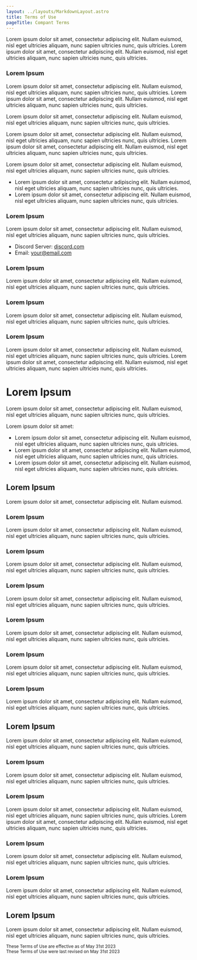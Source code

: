 ```yaml
---
layout: ../layouts/MarkdownLayout.astro
title: Terms of Use
pageTitle: Compant Terms
---
```


Lorem ipsum dolor sit amet, consectetur adipiscing elit. Nullam euismod, nisl eget ultricies aliquam, nunc sapien ultricies nunc, quis ultricies.
Lorem ipsum dolor sit amet, consectetur adipiscing elit. Nullam euismod, nisl eget ultricies aliquam, nunc sapien ultricies nunc, quis ultricies.

### Lorem Ipsum

Lorem ipsum dolor sit amet, consectetur adipiscing elit. Nullam euismod, nisl eget ultricies aliquam, nunc sapien ultricies nunc, quis ultricies.
Lorem ipsum dolor sit amet, consectetur adipiscing elit. Nullam euismod, nisl eget ultricies aliquam, nunc sapien ultricies nunc, quis ultricies.

Lorem ipsum dolor sit amet, consectetur adipiscing elit. Nullam euismod, nisl eget ultricies aliquam, nunc sapien ultricies nunc, quis ultricies.

Lorem ipsum dolor sit amet, consectetur adipiscing elit. Nullam euismod, nisl eget ultricies aliquam, nunc sapien ultricies nunc, quis ultricies.
Lorem ipsum dolor sit amet, consectetur adipiscing elit. Nullam euismod, nisl eget ultricies aliquam, nunc sapien ultricies nunc, quis ultricies.

Lorem ipsum dolor sit amet, consectetur adipiscing elit. Nullam euismod, nisl eget ultricies aliquam, nunc sapien ultricies nunc, quis ultricies.

- Lorem ipsum dolor sit amet, consectetur adipiscing elit. Nullam euismod, nisl eget ultricies aliquam, nunc sapien ultricies nunc, quis ultricies.
- Lorem ipsum dolor sit amet, consectetur adipiscing elit. Nullam euismod, nisl eget ultricies aliquam, nunc sapien ultricies nunc, quis ultricies.

### Lorem Ipsum

Lorem ipsum dolor sit amet, consectetur adipiscing elit. Nullam euismod, nisl eget ultricies aliquam, nunc sapien ultricies nunc, quis ultricies.

- Discord Server: [discord.com](https://discord.com/)
- Email: [your@email.com](mailto:your@email.com)

### Lorem Ipsum

Lorem ipsum dolor sit amet, consectetur adipiscing elit. Nullam euismod, nisl eget ultricies aliquam, nunc sapien ultricies nunc, quis ultricies.

### Lorem Ipsum

Lorem ipsum dolor sit amet, consectetur adipiscing elit. Nullam euismod, nisl eget ultricies aliquam, nunc sapien ultricies nunc, quis ultricies.

### Lorem Ipsum

Lorem ipsum dolor sit amet, consectetur adipiscing elit. Nullam euismod, nisl eget ultricies aliquam, nunc sapien ultricies nunc, quis ultricies.
Lorem ipsum dolor sit amet, consectetur adipiscing elit. Nullam euismod, nisl eget ultricies aliquam, nunc sapien ultricies nunc, quis ultricies.

# Lorem Ipsum

Lorem ipsum dolor sit amet, consectetur adipiscing elit. Nullam euismod, nisl eget ultricies aliquam, nunc sapien ultricies nunc, quis ultricies.

Lorem ipsum dolor sit amet:

- Lorem ipsum dolor sit amet, consectetur adipiscing elit. Nullam euismod, nisl eget ultricies aliquam, nunc sapien ultricies nunc, quis ultricies.
- Lorem ipsum dolor sit amet, consectetur adipiscing elit. Nullam euismod, nisl eget ultricies aliquam, nunc sapien ultricies nunc, quis ultricies.
- Lorem ipsum dolor sit amet, consectetur adipiscing elit. Nullam euismod, nisl eget ultricies aliquam, nunc sapien ultricies nunc, quis ultricies.

## Lorem Ipsum

Lorem ipsum dolor sit amet, consectetur adipiscing elit. Nullam euismod.

### Lorem Ipsum

Lorem ipsum dolor sit amet, consectetur adipiscing elit. Nullam euismod, nisl eget ultricies aliquam, nunc sapien ultricies nunc, quis ultricies.

### Lorem Ipsum

Lorem ipsum dolor sit amet, consectetur adipiscing elit. Nullam euismod, nisl eget ultricies aliquam, nunc sapien ultricies nunc, quis ultricies.

### Lorem Ipsum

Lorem ipsum dolor sit amet, consectetur adipiscing elit. Nullam euismod, nisl eget ultricies aliquam, nunc sapien ultricies nunc, quis ultricies.

### Lorem Ipsum

Lorem ipsum dolor sit amet, consectetur adipiscing elit. Nullam euismod, nisl eget ultricies aliquam, nunc sapien ultricies nunc, quis ultricies.

### Lorem Ipsum

Lorem ipsum dolor sit amet, consectetur adipiscing elit. Nullam euismod, nisl eget ultricies aliquam, nunc sapien ultricies nunc, quis ultricies.

### Lorem Ipsum

Lorem ipsum dolor sit amet, consectetur adipiscing elit. Nullam euismod, nisl eget ultricies aliquam, nunc sapien ultricies nunc, quis ultricies.

## Lorem Ipsum

Lorem ipsum dolor sit amet, consectetur adipiscing elit. Nullam euismod, nisl eget ultricies aliquam, nunc sapien ultricies nunc, quis ultricies.

### Lorem Ipsum

Lorem ipsum dolor sit amet, consectetur adipiscing elit. Nullam euismod, nisl eget ultricies aliquam, nunc sapien ultricies nunc, quis ultricies.

### Lorem Ipsum

Lorem ipsum dolor sit amet, consectetur adipiscing elit. Nullam euismod, nisl eget ultricies aliquam, nunc sapien ultricies nunc, quis ultricies.
Lorem ipsum dolor sit amet, consectetur adipiscing elit. Nullam euismod, nisl eget ultricies aliquam, nunc sapien ultricies nunc, quis ultricies.

### Lorem Ipsum

Lorem ipsum dolor sit amet, consectetur adipiscing elit. Nullam euismod, nisl eget ultricies aliquam, nunc sapien ultricies nunc, quis ultricies.

### Lorem Ipsum

Lorem ipsum dolor sit amet, consectetur adipiscing elit. Nullam euismod, nisl eget ultricies aliquam, nunc sapien ultricies nunc, quis ultricies.

## Lorem Ipsum

Lorem ipsum dolor sit amet, consectetur adipiscing elit. Nullam euismod, nisl eget ultricies aliquam, nunc sapien ultricies nunc, quis ultricies.

<small class="text-muted">
  These Terms of Use are effective as of <time datetime="31-05-2023">May 31st 2023</time>
  <br/>
  These Terms of Use were last revised on <time datetime="31-05-2023">May 31st 2023</time>
</small>
